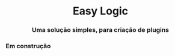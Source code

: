 <h1 align="center">Easy Logic</h1>
<h3 align="center">Uma solução simples, para criação de plugins</h3>
<h3 align="left">Em construção</h3>
<p align="left">
</p>

